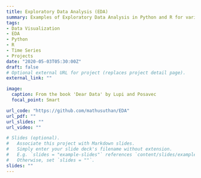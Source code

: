 ```yaml
---
title: Exploratory Data Analysis (EDA)
summary: Examples of Exploratory Data Analysis in Python and R for various types of data.
tags:
- Data Visualization
- EDA
- Python
- R
- Time Series
- Projects
date: "2020-05-03T05:30:00Z"
draft: false
# Optional external URL for project (replaces project detail page).
external_link: ""

image:
  caption: From the book 'Dear Data' by Lupi and Posavec
  focal_point: Smart

url_code: "https://github.com/mathusuthan/EDA"
url_pdf: ""
url_slides: ""
url_video: ""

# Slides (optional).
#   Associate this project with Markdown slides.
#   Simply enter your slide deck's filename without extension.
#   E.g. `slides = "example-slides"` references `content/slides/example-slides.md`.
#   Otherwise, set `slides = ""`.
slides: ""
---
```


